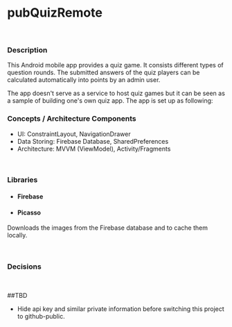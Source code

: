 # pubQuizRemote

<br>

### Description

This Android mobile app provides a quiz game.
It consists different types of question rounds.
The submitted answers of the quiz players can be calculated automatically into points by an admin user.

The app doesn't serve as a service to host quiz games but it can be seen as a sample of building one's own quiz app.
The app is set up as following:


### Concepts / Architecture Components

- UI: ConstraintLayout, NavigationDrawer
- Data Storing: Firebase Database, SharedPreferences
- Architecture: MVVM (ViewModel), Activity/Fragments


<br>

### Libraries

- #### Firebase

- #### Picasso
 Downloads the images from the Firebase database and to cache them locally.

<br>

### Decisions

<br>

 ##TBD

 - Hide api key and similar private information before switching this project to github-public.

